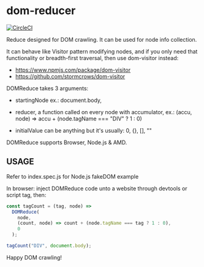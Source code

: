 # dom-reducer

[![CircleCI](https://circleci.com/gh/stormcrows/dom-reducer/tree/master.svg?style=svg)](https://circleci.com/gh/stormcrows/dom-reducer/tree/master)

Reduce designed for DOM crawling. 
It can be used for node info collection.
 
It can behave like Visitor pattern modifying nodes,
and if you only need that functionality or breadth-first traversal, then use dom-visitor instead:

- https://www.npmjs.com/package/dom-visitor
- https://github.com/stormcrows/dom-visitor


DOMReduce takes 3 arguments:

- startingNode
    ex.: document.body,

- reducer, a function called on every node with accumulator, ex.:
    (accu, node) => accu + (node.tagName === "DIV" ? 1 : 0)

- initialValue
    can be anything but it's usually: 0, {}, [], ""



DOMReduce supports Browser, Node.js & AMD.

## USAGE

Refer to index.spec.js for Node.js fakeDOM example

In browser: inject DOMReduce code unto a website through devtools or script tag,
then:

```javascript
const tagCount = (tag, node) =>
  DOMReduce(
    node, 
    (count, node) => count + (node.tagName === tag ? 1 : 0), 
    0
  );

tagCount("DIV", document.body);
```

Happy DOM crawling!
